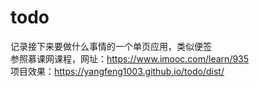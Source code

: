 # todo
记录接下来要做什么事情的一个单页应用，类似便签 <br>
参照慕课网课程，网址：https://www.imooc.com/learn/935 <br>
项目效果：https://yangfeng1003.github.io/todo/dist/
